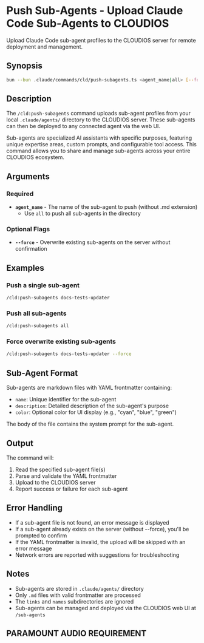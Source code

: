 # Push Sub-Agents - Upload Claude Code Sub-Agents to CLOUDIOS

Upload Claude Code sub-agent profiles to the CLOUDIOS server for remote deployment and management.

## Synopsis

```bash
bun --bun .claude/commands/cld/push-subagents.ts <agent_name|all> [--force]
```

## Description

The `/cld:push-subagents` command uploads sub-agent profiles from your local `.claude/agents/` directory to the CLOUDIOS server. These sub-agents can then be deployed to any connected agent via the web UI.

Sub-agents are specialized AI assistants with specific purposes, featuring unique expertise areas, custom prompts, and configurable tool access. This command allows you to share and manage sub-agents across your entire CLOUDIOS ecosystem.

## Arguments

### Required

- **`agent_name`** - The name of the sub-agent to push (without .md extension)
  - Use `all` to push all sub-agents in the directory

### Optional Flags

- **`--force`** - Overwrite existing sub-agents on the server without confirmation

## Examples

### Push a single sub-agent
```bash
/cld:push-subagents docs-tests-updater
```

### Push all sub-agents
```bash
/cld:push-subagents all
```

### Force overwrite existing sub-agents
```bash
/cld:push-subagents docs-tests-updater --force
```

## Sub-Agent Format

Sub-agents are markdown files with YAML frontmatter containing:
- `name`: Unique identifier for the sub-agent
- `description`: Detailed description of the sub-agent's purpose
- `color`: Optional color for UI display (e.g., "cyan", "blue", "green")

The body of the file contains the system prompt for the sub-agent.

## Output

The command will:
1. Read the specified sub-agent file(s)
2. Parse and validate the YAML frontmatter
3. Upload to the CLOUDIOS server
4. Report success or failure for each sub-agent

## Error Handling

- If a sub-agent file is not found, an error message is displayed
- If a sub-agent already exists on the server (without --force), you'll be prompted to confirm
- If the YAML frontmatter is invalid, the upload will be skipped with an error message
- Network errors are reported with suggestions for troubleshooting

## Notes

- Sub-agents are stored in `.claude/agents/` directory
- Only `.md` files with valid frontmatter are processed
- The `links` and `names` subdirectories are ignored
- Sub-agents can be managed and deployed via the CLOUDIOS web UI at `/sub-agents`

## PARAMOUNT AUDIO REQUIREMENT

<audio>I'll push the specified sub-agent profiles to CLOUDIOS for remote deployment</audio>